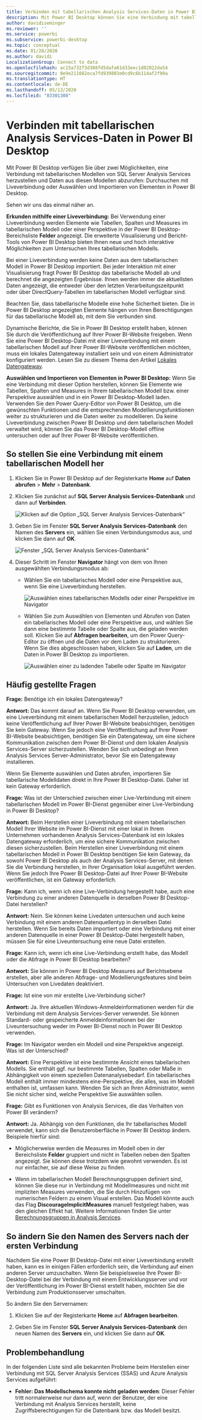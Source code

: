 ```yaml
---
title: Verbinden mit tabellarischen Analysis Services-Daten in Power BI Desktop
description: Mit Power BI Desktop können Sie eine Verbindung mit tabellarischen Modellen von SQL Server Analysis Services herstellen und Daten aus diesen Modellen abrufen, indem Sie eine Liveverbindung verwenden oder Elemente für den Import in Power BI Desktop auswählen.
author: davidiseminger
ms.reviewer: ''
ms.service: powerbi
ms.subservice: powerbi-desktop
ms.topic: conceptual
ms.date: 01/28/2020
ms.author: davidi
LocalizationGroup: Connect to data
ms.openlocfilehash: ac15a732f3d388fd5dafa61d33eec1d82022da54
ms.sourcegitcommit: 0e9e211082eca7fd939803e0cd9c6b114af2f90a
ms.translationtype: HT
ms.contentlocale: de-DE
ms.lasthandoff: 05/13/2020
ms.locfileid: "83301308"
---
```

# <a name="connect-to-analysis-services-tabular-data-in-power-bi-desktop"></a>Verbinden mit tabellarischen Analysis Services-Daten in Power BI Desktop
Mit Power BI Desktop verfügen Sie über zwei Möglichkeiten, eine Verbindung mit tabellarischen Modellen von SQL Server Analysis Services herzustellen und Daten aus diesen Modellen abzurufen: Durchsuchen mit Liveverbindung oder Auswählen und Importieren von Elementen in Power BI Desktop.

Sehen wir uns das einmal näher an.

**Erkunden mithilfe einer Liveverbindung:** Bei Verwendung einer Liveverbindung werden Elemente wie Tabellen, Spalten und Measures im tabellarischen Modell oder einer Perspektive in der Power BI Desktop-Bereichsliste **Felder** angezeigt. Die erweiterte Visualisierung und Bericht-Tools von Power BI Desktop bieten Ihnen neue und hoch interaktive Möglichkeiten zum Untersuchen Ihres tabellarischen Modells.

Bei einer Liveverbindung werden keine Daten aus dem tabellarischen Modell in Power BI Desktop importiert. Bei jeder Interaktion mit einer Visualisierung fragt Power BI Desktop das tabellarische Modell ab und berechnet die angezeigten Ergebnisse. Ihnen werden immer die aktuellsten Daten angezeigt, die entweder über den letzten Verarbeitungszeitpunkt oder über DirectQuery-Tabellen im tabellarischen Modell verfügbar sind. 

Beachten Sie, dass tabellarische Modelle eine hohe Sicherheit bieten. Die in Power BI Desktop angezeigten Elemente hängen von Ihren Berechtigungen für das tabellarische Modell ab, mit dem Sie verbunden sind.

Dynamische Berichte, die Sie in Power BI Desktop erstellt haben, können Sie durch die Veröffentlichung auf Ihrer Power BI-Website freigeben. Wenn Sie eine Power BI Desktop-Datei mit einer Liveverbindung mit einem tabellarischen Modell auf Ihrer Power BI-Website veröffentlichen möchten, muss ein lokales Datengateway installiert sein und von einem Administrator konfiguriert werden. Lesen Sie zu diesem Thema den Artikel [Lokales Datengateway](service-gateway-onprem.md).

**Auswählen und Importieren von Elementen in Power BI Desktop:** Wenn Sie eine Verbindung mit dieser Option herstellen, können Sie Elemente wie Tabellen, Spalten und Measures in Ihrem tabellarischen Modell bzw. einer Perspektive auswählen und in ein Power BI Desktop-Modell laden. Verwenden Sie den Power Query-Editor von Power BI Desktop, um die gewünschten Funktionen und die entsprechenden Modellierungsfunktionen weiter zu strukturieren und die Daten weiter zu modellieren. Da keine Liveverbindung zwischen Power BI Desktop und dem tabellarischen Modell verwaltet wird, können Sie das Power BI Desktop-Modell offline untersuchen oder auf Ihrer Power BI-Website veröffentlichen.

## <a name="to-connect-to-a-tabular-model"></a>So stellen Sie eine Verbindung mit einem tabellarischen Modell her
1. Klicken Sie in Power BI Desktop auf der Registerkarte **Home** auf **Daten abrufen** > **Mehr** > **Datenbank**.
   
1. Klicken Sie zunächst auf **SQL Server Analysis Services-Datenbank** und dann auf **Verbinden**.
   
   ![Klicken auf die Option „SQL Server Analysis Services-Datenbank“](media/desktop-analysis-services-tabular-data/pbid_sqlas_getdata_as.png)
3. Geben Sie im Fenster **SQL Server Analysis Services-Datenbank** den Namen des **Servers** ein, wählen Sie einen Verbindungsmodus aus, und klicken Sie dann auf **OK**.
   
   ![Fenster „SQL Server Analysis Services-Datenbank“](media/desktop-analysis-services-tabular-data/pbid_sqlas_getdata_as_server.png)
4. Dieser Schritt im Fenster **Navigator** hängt von dem von Ihnen ausgewählten Verbindungsmodus ab:

   - Wählen Sie ein tabellarisches Modell oder eine Perspektive aus, wenn Sie eine Liveverbindung herstellen.
  
      ![Auswählen eines tabellarischen Modells oder einer Perspektive im Navigator](media/desktop-analysis-services-tabular-data/pbid_sqlas_getdata_as_live.png)
   - Wählen Sie zum Auswählen von Elementen und Abrufen von Daten ein tabellarisches Modell oder eine Perspektive aus, und wählen Sie dann eine bestimmte Tabelle oder Spalte aus, die geladen werden soll. Klicken Sie auf **Abfragen bearbeiten**, um den Power Query-Editor zu öffnen und die Daten vor dem Laden zu strukturieren. Wenn Sie dies abgeschlossen haben, klicken Sie auf **Laden**, um die Daten in Power BI Desktop zu importieren.

      ![Auswählen einer zu ladenden Tabelle oder Spalte im Navigator](media/desktop-analysis-services-tabular-data/pbid_sqlas_getdata_as_select.png)

## <a name="frequently-asked-questions"></a>Häufig gestellte Fragen
**Frage:** Benötige ich ein lokales Datengateway?

**Antwort:** Das kommt darauf an. Wenn Sie Power BI Desktop verwenden, um eine Liveverbindung mit einem tabellarischen Modell herzustellen, jedoch keine Veröffentlichung auf Ihrer Power BI-Website beabsichtigen, benötigen Sie kein Gateway. Wenn Sie jedoch eine Veröffentlichung auf Ihrer Power BI-Website beabsichtigen, benötigen Sie ein Datengateway, um eine sichere Kommunikation zwischen dem Power BI-Dienst und dem lokalen Analysis Services-Server sicherzustellen. Wenden Sie sich unbedingt an Ihren Analysis Services Server-Administrator, bevor Sie ein Datengateway installieren.

Wenn Sie Elemente auswählen und Daten abrufen, importieren Sie tabellarische Modelldaten direkt in Ihre Power BI Desktop-Datei. Daher ist kein Gateway erforderlich.

**Frage:** Was ist der Unterschied zwischen einer Live-Verbindung mit einem tabellarischen Modell im Power BI-Dienst gegenüber einer Live-Verbindung in Power BI Desktop?

**Antwort:** Beim Herstellen einer Liveverbindung mit einem tabellarischen Modell Ihrer Website im Power BI-Dienst mit einer lokal in Ihrem Unternehmen vorhandenen Analysis Services-Datenbank ist ein lokales Datengateway erforderlich, um eine sichere Kommunikation zwischen diesen sicherzustellen. Beim Herstellen einer Liveverbindung mit einem tabellarischen Modell in Power BI Desktop benötigen Sie kein Gateway, da sowohl Power BI Desktop als auch der Analysis Services-Server, mit denen Sie die Verbindung herstellen, in Ihrer Organisation lokal ausgeführt werden. Wenn Sie jedoch Ihre Power BI Desktop-Datei auf Ihrer Power BI-Website veröffentlichen, ist ein Gateway erforderlich.

**Frage:** Kann ich, wenn ich eine Live-Verbindung hergestellt habe, auch eine Verbindung zu einer anderen Datenquelle in derselben Power BI Desktop-Datei herstellen?

**Antwort:** Nein. Sie können keine Livedaten untersuchen und auch keine Verbindung mit einem anderen Datenquellentyp in derselben Datei herstellen. Wenn Sie bereits Daten importiert oder eine Verbindung mit einer anderen Datenquelle in einer Power BI Desktop-Datei hergestellt haben, müssen Sie für eine Liveuntersuchung eine neue Datei erstellen.

**Frage:** Kann ich, wenn ich eine Live-Verbindung erstellt habe, das Modell oder die Abfrage in Power BI Desktop bearbeiten?

**Antwort:** Sie können in Power BI Desktop Measures auf Berichtsebene erstellen, aber alle anderen Abfrage- und Modellierungsfeatures sind beim Untersuchen von Livedaten deaktiviert.

**Frage:** Ist eine von mir erstellte Live-Verbindung sicher?

**Antwort:** Ja. Ihre aktuellen Windows-Anmeldeinformationen werden für die Verbindung mit dem Analysis Services-Server verwendet. Sie können Standard- oder gespeicherte Anmeldeinformationen bei der Liveuntersuchung weder im Power BI-Dienst noch in Power BI Desktop verwenden.

**Frage:** Im Navigator werden ein Modell und eine Perspektive angezeigt. Was ist der Unterschied?

**Antwort:** Eine Perspektive ist eine bestimmte Ansicht eines tabellarischen Modells. Sie enthält ggf. nur bestimmte Tabellen, Spalten oder Maße in Abhängigkeit von einem speziellen Datenanalysebedarf. Ein tabellarisches Modell enthält immer mindestens eine-Perspektive, die alles, was im Modell enthalten ist, umfassen kann. Wenden Sie sich an Ihren Administrator, wenn Sie nicht sicher sind, welche Perspektive Sie auswählen sollen.

**Frage:** Gibt es Funktionen von Analysis Services, die das Verhalten von Power BI verändern?

**Antwort:** Ja. Abhängig von den Funktionen, die Ihr tabellarisches Modell verwendet, kann sich die Benutzeroberfläche in Power BI Desktop ändern. Beispiele hierfür sind:
* Möglicherweise werden die Measures im Modell oben in der Bereichsliste **Felder** gruppiert und nicht in Tabellen neben den Spalten angezeigt. Sie können diese trotzdem wie gewohnt verwenden. Es ist nur einfacher, sie auf diese Weise zu finden.

* Wenn im tabellarischen Modell Berechnungsgruppen definiert sind, können Sie diese nur in Verbindung mit Modellmeasures und nicht mit impliziten Measures verwenden, die Sie durch Hinzufügen von numerischen Feldern zu einem Visual erstellen. Das Modell könnte auch das Flag **DiscourageImplicitMeasures** manuell festgelegt haben, was den gleichen Effekt hat. Weitere Informationen finden Sie unter [Berechnungsgruppen in Analysis Services](https://docs.microsoft.com/analysis-services/tabular-models/calculation-groups#benefits).

## <a name="to-change-the-server-name-after-initial-connection"></a>So ändern Sie den Namen des Servers nach der ersten Verbindung
Nachdem Sie eine Power BI Desktop-Datei mit einer Liveverbindung erstellt haben, kann es in einigen Fällen erforderlich sein, die Verbindung auf einen anderen Server umzuschalten. Wenn Sie beispielsweise Ihre Power BI-Desktop-Datei bei der Verbindung mit einem Entwicklungsserver und vor der Veröffentlichung im Power BI-Dienst erstellt haben, möchten Sie die Verbindung zum Produktionsserver umschalten.

So ändern Sie den Servernamen:

1. Klicken Sie auf der Registerkarte **Home** auf **Abfragen bearbeiten**.

2. Geben Sie im Fenster **SQL Server Analysis Services-Datenbank** den neuen Namen des **Servers** ein, und klicken Sie dann auf **OK**.

   
## <a name="troubleshooting"></a>Problembehandlung 
In der folgenden Liste sind alle bekannten Probleme beim Herstellen einer Verbindung mit SQL Server Analysis Services (SSAS) und Azure Analysis Services aufgeführt: 

* **Fehler: Das Modellschema konnte nicht geladen werden**: Dieser Fehler tritt normalerweise nur dann auf, wenn der Benutzer, der eine Verbindung mit Analysis Services herstellt, keine Zugriffsberechtigungen für die Datenbank bzw. das Modell besitzt.

